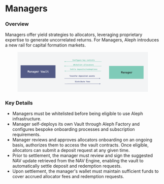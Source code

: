 # Managers

### Overview

Managers offer yield strategies to allocators, leveraging proprietary expertise to generate uncorrelated returns. For Managers, Aleph introduces a new rail for capital formation markets.

<figure><img src="../../.gitbook/assets/managers-overview.png" alt=""><figcaption></figcaption></figure>

### Key Details

* Managers must be whitelisted before being eligible to use Aleph infrastructure.
* Manager self-deploys its own Vault through Aleph Factory and configures bespoke onboarding processes and subscription requirements.
* Manager reviews and approves allocators onboarding on an ongoing basis, authorizes them to access the vault contracts. Once eligible, allocators can submit a deposit request at any given time.
* Prior to settlement, the manager must review and sign the suggested NAV update retrieved from the NAV Engine, enabling the vault to automatically settle deposit and redemption requests.
* Upon settlement, the manager's wallet must maintain sufficient funds to cover accrued allocator fees and redemption requests.
